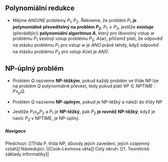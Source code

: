 
## Polynomiální redukce
- Mějme $ANO/NE$ problémy $P_{1}, P_{2}$. Řekneme, že problém $P_{1}$ **je polynomiálně převeditelný na problém $P_{2}$**, $P_{1} \leq P_{2}$, jestliže **existuje** (převádějící) **polynomiální algoritmus $A$**, který pro libovolný vstup $w$ problému $P_{1}$ sestrojí vstup problému $P_{2}$, $A(w)$, přičemž platí, že odpověď na otázku problému $P_{1}$ pro vstup $w$ je $ANO$ právě tehdy, když odpověď na otázku problému $P_{2}$ pro vstup $A(w)$ je $ANO$.

## NP-úplný problém
- Problém $Q$ nazveme **NP-těžkým**, pokud každý problém ve tříde NP lze na problém $Q$ polynomiálně převést, tedy pokud platí $\forall P \in NPTIME:P \leq_{p} Q$.
- Problém $Q$ nazveme **NP-úplným**, pokud je NP-těžký a náleží do třídy NP

- Jestliže $P_{1} \leq_{p} P_{2}$ a $P_{1}$ je **NP-těžký**, pak $P_{2}$ **je rovněž NP-těžký**; když je navíc $P_{2}$ v NPTIME, je NP-úplný.

##### Navigace
Předchozí:  [[Třída P, třída NP, důvody jejich zavedení, jejich vzájemný vztah]]
Následující: [[Cook-Levinova věta]]
Celý okruh: [[1. Teoretické základy informatiky]]